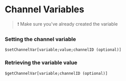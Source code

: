 # Channel Variables

> ❗ Make sure you've already created the variable

### Setting the channel variable

```text
$setChannelVar[variable;value;channelID (optional)]
```

### Retrieving the variable value

```text
$getChannelVar[variable;channelID (optional)]
```

